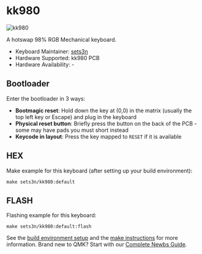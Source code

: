 # kk980

![kk980](https://i.imgur.com/NDsBMR6.jpg)

A hotswap 98% RGB Mechanical keyboard.

* Keyboard Maintainer: [sets3n](https://github.com/sets3n)
* Hardware Supported: kk980 PCB
* Hardware Availability: -

## Bootloader

Enter the bootloader in 3 ways:

* **Bootmagic reset**: Hold down the key at (0,0) in the matrix (usually the top left key or Escape) and plug in the keyboard
* **Physical reset button**: Briefly press the button on the back of the PCB - some may have pads you must short instead
* **Keycode in layout**: Press the key mapped to `RESET` if it is available

## HEX

Make example for this keyboard (after setting up your build environment):

    make sets3n/kk980:default

## FLASH

Flashing example for this keyboard:

    make sets3n/kk980:default:flash

See the [build environment setup](https://docs.qmk.fm/#/getting_started_build_tools) and the [make instructions](https://docs.qmk.fm/#/getting_started_make_guide) for more information. Brand new to QMK? Start with our [Complete Newbs Guide](https://docs.qmk.fm/#/newbs).

